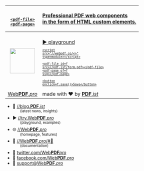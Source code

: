 | <br><pre>[&lt;pdf-file&gt;<br>&lt;pdf-page&gt;][📖]</pre> | [Professional PDF web components<br>in the form of HTML custom elements.][📖] |
| :-: | :- |
| [<img src="https://webpdf.pro/.svg" width="80">][🌐] | <br><a href="https://try.webpdf.pro/#html=%3Cscript+src%3D%22//webpdf.co/%3C%3E%22+type%3Dmodule%3E%3C/script%3E%0A%0A%3Cbutton+onclick%3Df.save%28%29%3ESave%3C/button%3E%3Cbr%3E%0A%3Cpdf-file++++id%3Df+src%3D//pdf.ist/form.pdf%3E%3C/pdf-file%3E%0A%3Cpdf-page++++of%3Df+svg+scale%3D.4+controls%3E%3C/pdf-page%3E&e=0">▶️ playground <pre style=font-size:.6rem>&lt;script src="//webpdf.co/<>" type=module&gt;&lt;/script&gt;<br><br>&lt;pdf-file    id=f src=//pdf.ist/form.pdf&gt;&lt;/pdf-file&gt;<br>&lt;pdf-page    of=f svg&gt;&lt;/pdf-page&gt;<br><br>&lt;button onclick=f.save()&gt;Save&lt;/button&gt;</pre></a> |
| [Web**PDF**.*pro*][🌐] | made with ❤️ by [**PDF**.*ist*][🧑🏻‍💻] |

* 📰 [//blog.**PDF**.*ist*][📰]<br>&nbsp;&nbsp;&nbsp;&nbsp;&nbsp;&nbsp;<sup>(latest news, insights)</sup>
* ▶️ [//try.Web**PDF**.*pro*][▶️]<br>&nbsp;&nbsp;&nbsp;&nbsp;&nbsp;&nbsp;<sup>(playground, examples)</sup>
* 🌐 [//Web**PDF**.*pro*][🌐]<br>&nbsp;&nbsp;&nbsp;&nbsp;&nbsp;&nbsp;<sup>(homepage, features)</sup>
* 📖 [//Web**PDF**.*pro*/#📖][📖]<br>&nbsp;&nbsp;&nbsp;&nbsp;&nbsp;&nbsp;<sup>(documentation)</sup>
* 🐣 [twitter.com/Web**PDF***pro*][🐣]
* 📘 [facebook.com/Web**PDF**.*pro*][📘]
* 📧 [support@Web**PDF**.*pro*][📧]

[🧑🏻‍💻]: https://PDF.ist
[📰]: https://blog.PDF.ist
[📧]: mailto:support@webpdf.pro
[📘]: https://facebook.com/WebPDF.pro
[🐣]: https://twitter.com/WebPDFpro
[🌐]: https://WebPDF.pro
[📖]: https://WebPDF.pro#📖
[▶️]: https://try.webpdf.pro/#html=%3Cscript+src%3D%22//webpdf.co/%3C%3E%22+type%3Dmodule%3E%3C/script%3E%0A%0A%3Cbutton+onclick%3Df.save%28%29%3ESave%3C/button%3E%3Cbr%3E%0A%3Cpdf-file++++id%3Df+src%3D//pdf.ist/form.pdf%3E%3C/pdf-file%3E%0A%3Cpdf-page++++of%3Df+svg+scale%3D.4+controls%3E%3C/pdf-page%3E&e=0"
